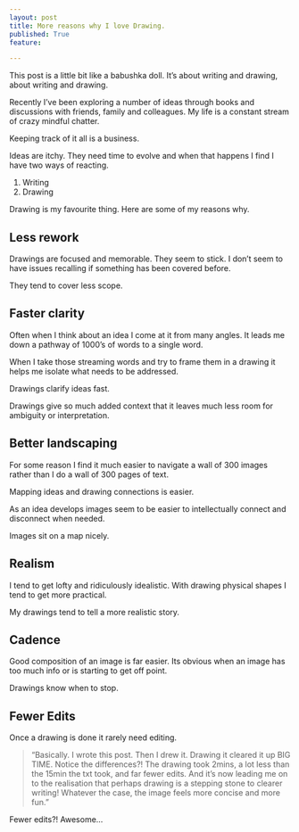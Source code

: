 ```yaml
---
layout: post
title: More reasons why I love Drawing.
published: True
feature: 

---
```


This post is a little bit like a babushka doll. It’s about writing and drawing, about writing and drawing.

Recently I’ve been exploring a number of ideas through books and discussions with friends, family and colleagues. My life is a constant stream of crazy mindful chatter.

Keeping track of it all is a business.

Ideas are itchy. They need time to evolve and when that happens I find I have two ways of reacting.

1.  Writing
2.  Drawing

Drawing is my favourite thing. Here are some of my reasons why.

## Less rework

Drawings are focused and memorable. They seem to stick. I don’t seem to have issues recalling if something has been covered before.

They tend to cover less scope.

## Faster clarity

Often when I think about an idea I come at it from many angles. It leads me down a pathway of 1000’s of words to a single word.

When I take those streaming words and try to frame them in a drawing it helps me isolate what needs to be addressed.

Drawings clarify ideas fast.

Drawings give so much added context that it leaves much less room for ambiguity or interpretation.

## Better landscaping

For some reason I find it much easier to navigate a wall of 300 images rather than I do a wall of 300 pages of text.

Mapping ideas and drawing connections is easier.

As an idea develops images seem to be easier to intellectually connect and disconnect when needed.

Images sit on a map nicely.

## Realism

I tend to get lofty and ridiculously idealistic. With drawing physical shapes I tend to get more practical.

My drawings tend to tell a more realistic story.

## Cadence

Good composition of an image is far easier. Its obvious when an image has too much info or is starting to get off point.

Drawings know when to stop.

## Fewer Edits

Once a drawing is done it rarely need editing.

> “Basically. I wrote this post. Then I drew it. Drawing it cleared it up BIG TIME. Notice the differences?! The drawing took 2mins, a lot less than the 15min the txt took, and far fewer edits. And it’s now leading me on to the realisation that perhaps drawing is a stepping stone to clearer writing! Whatever the case, the image feels more concise and more fun.”

Fewer edits?! Awesome…